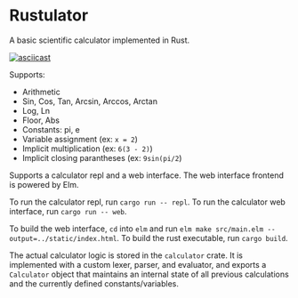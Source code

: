 # Rustulator
A basic scientific calculator implemented in Rust.

[![asciicast](https://asciinema.org/a/14.png)](https://asciinema.org/a/14)

Supports:
  - Arithmetic
  - Sin, Cos, Tan, Arcsin, Arccos, Arctan
  - Log, Ln
  - Floor, Abs
  - Constants: pi, e
  - Variable assignment (ex: `x = 2`)
  - Implicit multiplication (ex: `6(3 - 2)`)
  - Implicit closing parantheses (ex: `9sin(pi/2`)

Supports a calculator repl and a web interface. The web interface frontend is powered by Elm.

To run the calculator repl, run `cargo run -- repl`.
To run the calculator web interface, run `cargo run -- web`.

To build the web interface, `cd` into `elm` and run `elm make src/main.elm --output=../static/index.html`.
To build the rust executable, run `cargo build`.

The actual calculator logic is stored in the `calculator` crate. It is implemented with a custom lexer, parser, and evaluator, and exports a `Calculator` object that maintains an internal state of all previous calculations and the currently defined constants/variables.
